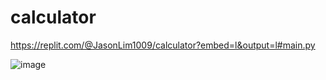 # calculator

https://replit.com/@JasonLim1009/calculator?embed=l&output=l#main.py

![image](https://user-images.githubusercontent.com/107684179/197384158-d0a25abb-a126-46c1-82a0-127273df0ea6.png)
